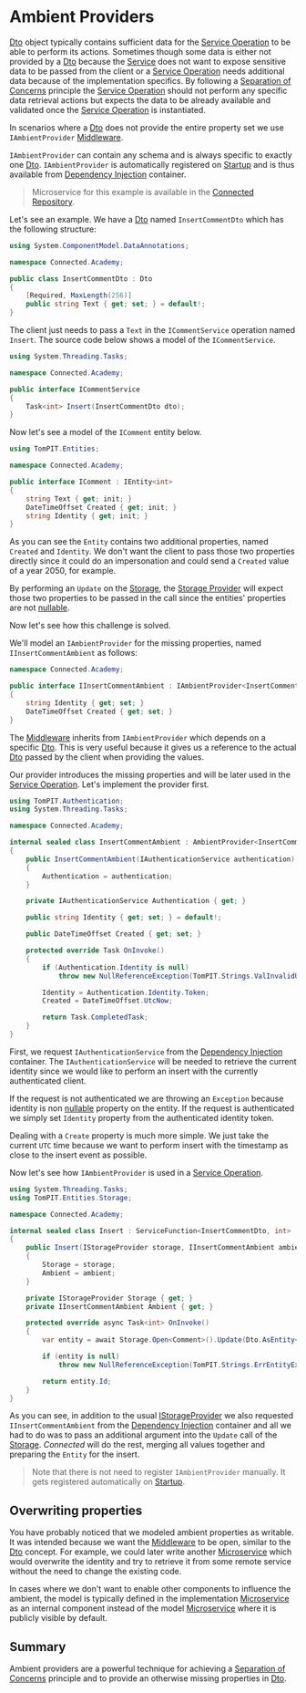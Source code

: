 # Ambient Providers
[Dto](Dto.md) object typically contains sufficient data for the [Service Operation](../Services/Operations.md) to be able to perform its actions. Sometimes though some data is either not provided by a [Dto](Dto.md) because the [Service](../Services/README.md) does not want to expose sensitive data to be passed from the client or a [Service Operation](../Services/Operations.md) needs additional data because of the implementation specifics.
By following a [Separation of Concerns](https://en.wikipedia.org/wiki/Separation_of_concerns) principle the [Service Operation](../Services/Operations.md) should not perform any specific data retrieval actions but expects the data to be already available and validated once the [Service Operation](../Services/Operations.md) is instantiated.

In scenarios where a [Dto](Dto.md) does not provide the entire property set we use ```IAmbientProvider``` [Middleware](Middlewares.md).

```IAmbientProvider``` can contain any schema and is always specific to exactly one [Dto](Dto.md). ```IAmbientProvider``` is automatically registered on [Startup](../../Environment/Startup.md) and is thus available from [Dependency Injection](../DependencyInjection/README.md) container.

> Microservice for this example is available in the [Connected Repository](https://connected.tompit.com/repositories?folder=Repositories%252FTom%2520PIT&document=813&type=Repository).

Let's see an example. We have a [Dto](Dto.md) named ```InsertCommentDto``` which has the following structure:
```csharp
using System.ComponentModel.DataAnnotations;

namespace Connected.Academy;

public class InsertCommentDto : Dto
{
	[Required, MaxLength(256)]
	public string Text { get; set; } = default!;
}
```
The client just needs to pass a ```Text``` in the ```ICommentService``` operation named ```Insert```. The source code below shows a model of the ```ICommentService```.
```csharp
using System.Threading.Tasks;

namespace Connected.Academy;

public interface ICommentService
{
	Task<int> Insert(InsertCommentDto dto);
}
```
Now let's see a model of the ```IComment``` entity below.
```csharp
using TomPIT.Entities;

namespace Connected.Academy;

public interface IComment : IEntity<int>
{
	string Text { get; init; }
	DateTimeOffset Created { get; init; }
	string Identity { get; init; }
}
```
As you can see the ```Entity``` contains two additional properties, named ```Created``` and ```Identity```. We don't want the client to pass those two properties directly since it could do an impersonation and could send a ```Created``` value of a year 2050, for example.

By performing an ```Update``` on the [Storage](../Data/Storage.md), the [Storage Provider](../Data/StorageProviders.md) will expect those two properties to be passed in the call since the entities' properties are not [nullable](../Entities/Nullability.md).

Now let's see how this challenge is solved.

We'll model an ```IAmbientProvider``` for the missing properties, named ```IInsertCommentAmbient``` as follows:
```csharp
namespace Connected.Academy;

public interface IInsertCommentAmbient : IAmbientProvider<InsertCommentDto>
{
	string Identity { get; set; }
	DateTimeOffset Created { get; set; }
}
```
The [Middleware](Middlewares.md) inherits from ```IAmbientProvider``` which depends on a specific [Dto](Dto.md). This is very useful because it gives us a reference to the actual [Dto](Dto.md) passed by the client when providing the values.

Our provider introduces the missing properties and will be later used in the [Service Operation](Operations.md). Let's implement the provider first.
```csharp
using TomPIT.Authentication;
using System.Threading.Tasks;

namespace Connected.Academy;

internal sealed class InsertCommentAmbient : AmbientProvider<InsertCommentDto>
{
	public InsertCommentAmbient(IAuthenticationService authentication)
	{
		Authentication = authentication;
	}

	private IAuthenticationService Authentication { get; }

	public string Identity { get; set; } = default!;

	public DateTimeOffset Created { get; set; }

	protected override Task OnInvoke()
	{
		if (Authentication.Identity is null)
			throw new NullReferenceException(TomPIT.Strings.ValInvalidUser);

		Identity = Authentication.Identity.Token;
		Created = DateTimeOffset.UtcNow;

		return Task.CompletedTask;
	}
}
```
First, we request ```IAuthenticationService``` from the [Dependency Injection](../DependencyInjection/README.md) container. The ```IAuthenticationService``` will be needed to retrieve the current identity since we would like to perform an insert with the currently authenticated client.

If the request is not authenticated we are throwing an ```Exception``` because identity is non [nullable](../Entities/Nullability.md) property on the entity. If the request is authenticated we simply set ```Identity``` property from the authenticated identity token.

Dealing with a ```Create``` property is much more simple. We just take the current ```UTC``` time because we want to perform insert with the timestamp as close to the insert event as possible.

Now let's see how ```IAmbientProvider``` is used in a [Service Operation](../Services/Operations.md).
```csharp
using System.Threading.Tasks;
using TomPIT.Entities.Storage;

namespace Connected.Academy;

internal sealed class Insert : ServiceFunction<InsertCommentDto, int>
{
	public Insert(IStorageProvider storage, IInsertCommentAmbient ambient)
	{
		Storage = storage;
		Ambient = ambient;
	}

	private IStorageProvider Storage { get; }
	private IInsertCommentAmbient Ambient { get; }

	protected override async Task<int> OnInvoke()
	{
		var entity = await Storage.Open<Comment>().Update(Dto.AsEntity<Comment>(State.New, Ambient));

		if (entity is null)
			throw new NullReferenceException(TomPIT.Strings.ErrEntityExpected);

		return entity.Id;
	}
}
```
As you can see, in addition to the usual [IStorageProvider](../Data/StorageProviders.md) we also requested ```IInsertCommentAmbient``` from the [Dependency Injection](../DependencyInjection/README.md) container and all we had to do was to pass an additional argument into the ```Update``` call of the [Storage](../Data/Storage.md). *Connected* will do the rest, merging all values together and preparing the ```Entity``` for the insert.

> Note that there is not need to register ```IAmbientProvider``` manually. It gets registered automatically on [Startup](../../Environment/Startup.md).

## Overwriting properties

You have probably noticed that we modeled ambient properties as writable. It was intended because we want the [Middleware](Middlewares.md) to be open, similar to the [Dto](Dto.md) concept. For example, we could later write another [Microservice](../../Microservices/README.md) which would overwrite the identity and try to retrieve it from some remote service without the need to change the existing code.

In cases where we don't want to enable other components to influence the ambient, the model is typically defined in the implementation [Microservice](../../Microservices/README.md) as an internal component instead of the model [Microservice](../../Microservices/README.md) where it is publicly visible by default. 

## Summary

Ambient providers are a powerful technique for achieving a [Separation of Concerns](https://en.wikipedia.org/wiki/Separation_of_concerns) principle and to provide an otherwise missing properties in [Dto](Dto.md).